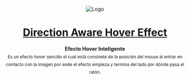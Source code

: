 <p align="center"><img src="https://cdn.pixabay.com/photo/2019/08/11/18/58/icon-4399697_960_720.png" alt="Logo" width="150" height="150" />
</p>
<h1 align="center"><a href="https://aware-hover.netlify.app/" target="_blank">Direction Aware Hover Effect</a></h1>
<p align="center"><b>Efecto Hover Inteligente</b></br>
<sub>Es un efecto hover sencillo el cual está consinete de la posición del mouse al entrar en contacto con la imagen por ende el efecto empieza y termina del lado por dónde pasa el ratón.</sub>
</p>

<p align="center" ![Demo](https://raw.githubusercontent.com/TaynisRW/Direction-Aware-Image-Hover-Effect/main/img/Demo.gif "Demo") </p>

